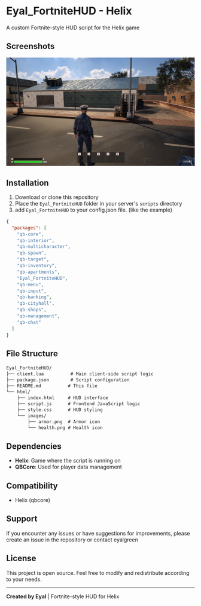 # Eyal_FortniteHUD - Helix

A custom Fortnite-style HUD script for the Helix game

## Screenshots

![Fortnite HUD Preview](preview.png)

## Installation

1. Download or clone this repository
2. Place the `Eyal_FortniteHUD` folder in your server's `scripts` directory
3. add `Eyal_FortniteHUD` to your config.json file. (like the example)
```json
{
  "packages": [
    "qb-core",
    "qb-interior",
    "qb-multicharacter",
    "qb-spawn",
    "qb-target",
    "qb-inventory",
    "qb-apartments",
    "Eyal_FortniteHUD",
    "qb-menu",
    "qb-input",
    "qb-banking",
    "qb-cityhall",
    "qb-shops",
    "qb-management",
    "qb-chat"
  ]
}
```

## File Structure

```
Eyal_FortniteHUD/
├── client.lua          # Main client-side script logic
├── package.json        # Script configuration
├── README.md          # This file
└── html/
    ├── index.html     # HUD interface
    ├── script.js      # Frontend JavaScript logic
    ├── style.css      # HUD styling
    └── images/
        ├── armor.png  # Armor icon
        └── health.png # Health icon
```

## Dependencies

- **Helix**: Game where the script is running on
- **QBCore**: Used for player data management

## Compatibility

- Helix (qbcore)

## Support

If you encounter any issues or have suggestions for improvements, please create an issue in the repository or contact eyalgreen

## License

This project is open source. Feel free to modify and redistribute according to your needs.

---

**Created by Eyal** | Fortnite-style HUD for Helix
